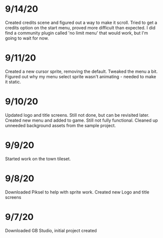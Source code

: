 # 9/14/20
Created credits scene and figured out a way to make it scroll.
Tried to get a credits option on the start menu, proved more difficult than expected. I did find a community plugin called 'no limit menu' that would work, but I'm going to wait for now.

# 9/11/20
Created a new cursor sprite, removing the default.
Tweaked the menu a bit.
Figured out why my menu select sprite wasn't animating - needed to make it static.

# 9/10/20
Updated logo and title screens. Still not done, but can be revisited later.
Created new menu and added to game. Still not fully functional.
Cleaned up unneeded background assets from the sample project.

# 9/9/20
Started work on the town tileset.

# 9/8/20
Downloaded Piksel to help with sprite work.
Created new Logo and title screens

# 9/7/20
Downloaded GB Studio, initial project created
